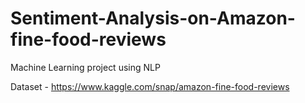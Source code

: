 # Sentiment-Analysis-on-Amazon-fine-food-reviews
Machine Learning project using NLP


Dataset - https://www.kaggle.com/snap/amazon-fine-food-reviews
